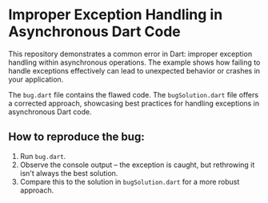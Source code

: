 # Improper Exception Handling in Asynchronous Dart Code

This repository demonstrates a common error in Dart: improper exception handling within asynchronous operations. The example shows how failing to handle exceptions effectively can lead to unexpected behavior or crashes in your application.

The `bug.dart` file contains the flawed code.  The `bugSolution.dart` file offers a corrected approach, showcasing best practices for handling exceptions in asynchronous Dart code.

## How to reproduce the bug:

1. Run `bug.dart`. 
2. Observe the console output – the exception is caught, but rethrowing it isn't always the best solution. 
3. Compare this to the solution in `bugSolution.dart` for a more robust approach.